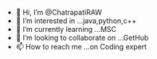 - 👋 Hi, I’m @ChatrapatiRAW
- 👀 I’m interested in ...java,python,c++
- 🌱 I’m currently learning ...MSC
- 💞️ I’m looking to collaborate on ...GetHub
- 📫 How to reach me ...on Coding expert

<!---
ChatrapatiRAW/ChatrapatiRAW is a ✨ special ✨ repository because its `README.md` (this file) appears on your GitHub profile.
You can click the Preview link to take a look at your changes.
--->
